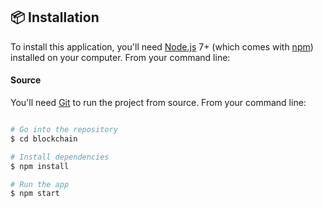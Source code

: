 ## 📦 Installation

To install this application, you'll need
[Node.js](https://nodejs.org/en/download/) 7+ (which comes with
[npm](http://npmjs.com)) installed on your computer. From your command line:

#### Source

You'll need [Git](https://git-scm.com) to run the project from source. From your
command line:

```bash

# Go into the repository
$ cd blockchain

# Install dependencies
$ npm install

# Run the app
$ npm start
```
